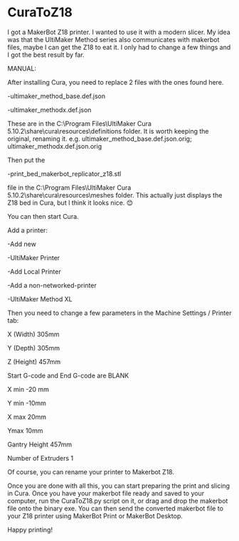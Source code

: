 # CuraToZ18
I got a MakerBot Z18 printer. I wanted to use it with a modern slicer. My idea was that the UltiMaker Method series also communicates with makerbot files, maybe I can get the Z18 to eat it. I only had to change a few things and I got the best result by far.

MANUAL:

After installing Cura, you need to replace 2 files with the ones found here.

-ultimaker_method_base.def.json

-ultimaker_methodx.def.json

These are in the
C:\Program Files\UltiMaker Cura 5.10.2\share\cura\resources\definitions
folder. It is worth keeping the original, renaming it.
e.g. ultimaker_method_base.def.json.orig; ultimaker_methodx.def.json.orig

Then put the

-print_bed_makerbot_replicator_z18.stl

file in the
C:\Program Files\UltiMaker Cura 5.10.2\share\cura\resources\meshes
folder. This actually just displays the Z18 bed in Cura, but I think it looks nice. 😊

You can then start Cura.

Add a printer:

-Add new

-UltiMaker Printer

-Add Local Printer

-Add a non-networked-printer

-UltiMaker Method XL


Then you need to change a few parameters in the Machine Settings / Printer tab:

X (Width) 305mm

Y (Depth) 305mm

Z (Height) 457mm

Start G-code and End G-code are BLANK


X min -20 mm

Y min -10mm

X max 20mm

Ymax 10mm

Gantry Height 457mm

Number of Extruders 1


Of course, you can rename your printer to Makerbot Z18.

Once you are done with all this, you can start preparing the print and slicing in Cura.
Once you have your makerbot file ready and saved to your computer, run the CuraToZ18.py script on it, or drag and drop the makerbot file onto the binary exe.
You can then send the converted makerbot file to your Z18 printer using MakerBot Print or MakerBot Desktop.

Happy printing!
